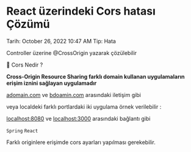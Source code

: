 # React üzerindeki Cors hatası Çözümü

Tarih: October 26, 2022 10:47 AM
Tip: Hata

[](https://www.baeldung.com/spring-cors)

Controller üzerine @CrossOrigin yazarak çözülebilir

<aside>
🌟 Cors Nedir ?

</aside>

**Cross-Origin Resource Sharing farklı domain kullanan uygulamaların erişim iznini sağlayan uygulamadır**

[adomain.com](http://adomain.com) ve [bdoamin.com](http://bdoamin.com) arasındaki iletişim gibi

veya localdeki farklı portlardaki iki uygulama örnek verilebilir :

[localhost:8080](http://localhost:8080) ve [localhost:3000](http://localhost:3000) arasındaki bağlantı gibi

   `Spring`                   `React`

Farklı originlere erişimde cors ayarları yapılması gerekebilir.